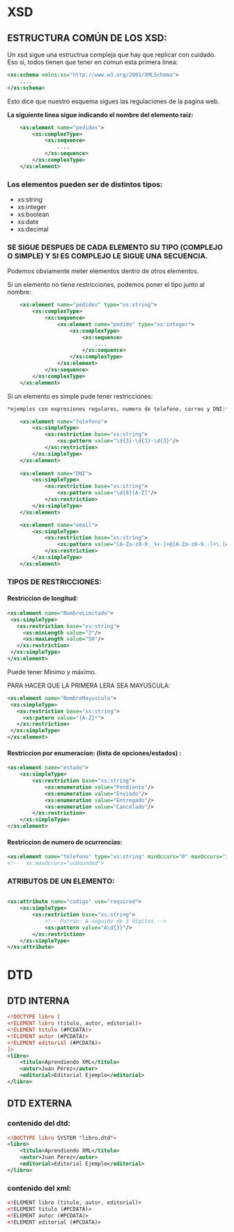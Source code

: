 # XSD #

## ESTRUCTURA COMÚN DE LOS XSD: ##

Un xsd sigue una estructrua compleja que hay que replicar con cuidado. Eso si, todos tienen que tener en comun esta primera linea:

```xsd
<xs:schema xmlns:xs="http://www.w3.org/2001/XMLSchema">
    ....
</xs:schema>
```

Esto dice que nuestro esquema sigues las regulaciones de la pagina web.

**La siguiente linea sigue indicando el nombre del elemento raíz:**

```xsd
    <xs:element name="pedidos">
        <xs:complexType>
            <xs:sequence>
                ....
            </xs:sequence>
        </xs:complexType>
    </xs:element>
```

### Los elementos pueden ser de distintos tipos: ###

- xs:string
- xs:integer
- xs:boolean
- xs:date
- xs:decimal


### SE SIGUE DESPUES DE CADA ELEMENTO SU TIPO (COMPLEJO O SIMPLE) Y SI ES COMPLEJO LE SIGUE UNA SECUENCIA. ###

Podemos obviamente meter elementos dentro de otros elementos.

Si un elemento no tiene restricciones, podemos poner el tipo junto al nombre:

```xsd
    <xs:element name="pedidos" type="xs:string">
        <xs:complexType>
            <xs:sequence>
                <xs:element name="pedido" type="xs:integer">
                    <xs:complexType>
                        <xs:sequence>
                            ....
                        </xs:sequence>
                    </xs:complexType>
                </xs:element>
            </xs:sequence>
        </xs:complexType>
    </xs:element>
```

Si un elemento es simple pude tener restricciones:

```xsd
*ejemplos con expresiones regulares, numero de telefono, correo y DNI:*

    <xs:element name="telefono">
        <xs:simpleType>
            <xs:restriction base="xs:string">
                <xs:pattern value="\d{3}-\d{3}-\d{3}"/>
            </xs:restriction>
        </xs:simpleType>
    </xs:element> 
    
    <xs:element name="DNI">
        <xs:simpleType>
            <xs:restriction base="xs:string">
                <xs:pattern value="\d{8}[A-Z]"/>
            </xs:restriction>
        </xs:simpleType>
    </xs:element>

    <xs:element name="email">
        <xs:simpleType>
            <xs:restriction base="xs:string">
                <xs:pattern value="[A-Za-z0-9._%+-]+@[A-Za-z0-9.-]+\.[A-Za-z]{2,}"/>
            </xs:restriction>
        </xs:simpleType>
    </xs:element>
```

### TIPOS DE RESTRICCIONES: ##

#### Restriccion de longitud:

```xsd
<xs:element name="NombreLimitado">
 <xs:simpleType>
   <xs:restriction base="xs:string">
     <xs:minLength value="2"/>
     <xs:maxLength value="50"/>
   </xs:restriction>
 </xs:simpleType>
</xs:element>
```
Puede tener Minimo y máximo.

PARA HACER QUE LA PRIMERA LERA SEA MAYUSCULA:

```xsd
<xs:element name="NombreMayuscula">
 <xs:simpleType>
   <xs:restriction base="xs:string">
     <xs:patern value="[A-Z]*">
   </xs:restriction>
 </xs:simpleType>
</xs:element>
```
#### Restriccion por enumeracion: (lista de opciones/estados) :

```xsd
<xs:element name="estado">
    <xs:simpleType>
        <xs:restriction base="xs:string">
            <xs:enumeration value="Pendiente"/>
            <xs:enumeration value="Enviado"/>
            <xs:enumeration value="Entregado"/>
            <xs:enumeration value="Cancelado"/>
        </xs:restriction>
    </xs:simpleType>
</xs:element>
```
#### Restriccion de numero de ocurrencias:

```xsd
<xs:element name="telefono" type="xs:string" minOccurs="0" maxOccurs="3"/>
<!--  xs:maxOccurs="unbounded">
```

### ATRIBUTOS DE UN ELEMENTO: ###
```xsd

<xs:attribute name="codigo" use="required">
    <xs:simpleType>
        <xs:restriction base="xs:string">
            <!-- Patrón: A seguido de 3 dígitos -->
            <xs:pattern value="A\d{3}"/>
        </xs:restriction>
    </xs:simpleType>
</xs:attribute>

```

# DTD #

## DTD INTERNA ##

```xml
<!DOCTYPE libro [
<!ELEMENT libro (titulo, autor, editorial)>
<!ELEMENT titulo (#PCDATA)>
<!ELEMENT autor (#PCDATA)>
<!ELEMENT editorial (#PCDATA)>
]>
<libro>
    <titulo>Aprendiendo XML</titulo>
    <autor>Juan Pérez</autor>
    <editorial>Editorial Ejemplo</editorial>
</libro>
```


## DTD EXTERNA ##

### contenido del dtd:

```xml
<!DOCTYPE libro SYSTEM "libro.dtd">
<libro>
    <titulo>Aprendiendo XML</titulo>
    <autor>Juan Pérez</autor>
    <editorial>Editorial Ejemplo</editorial>
</libro>
```

### contenido del xml:

```xml
<!ELEMENT libro (titulo, autor, editorial)>
<!ELEMENT titulo (#PCDATA)>
<!ELEMENT autor (#PCDATA)>
<!ELEMENT editorial (#PCDATA)>
```